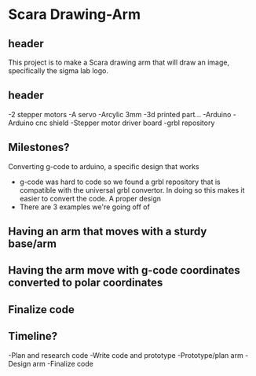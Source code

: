 # Scara Drawing-Arm

## header

This project is to make a Scara drawing arm that will draw an image, specifically the sigma lab logo. 


## header

-2 stepper motors
-A servo 
-Arcylic 3mm
-3d printed part...
-Arduino
-Arduino cnc shield
-Stepper motor driver board
-grbl repository



## Milestones?

Converting g-code to arduino, a specific design that works
- g-code was hard to code so we found a grbl repository that is compatible with the universal grbl convertor. In doing so this makes it easier to convert the code.
A proper design 
- There are 3 examples we're going off of




Having an arm that moves with a sturdy base/arm
-
Having the arm move with g-code coordinates converted to polar coordinates
-
Finalize code
-



## Timeline?

-Plan and research code
-Write code and prototype
-Prototype/plan arm
-Design arm
-Finalize code


